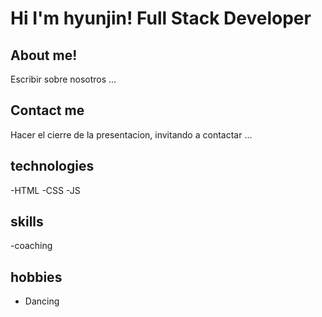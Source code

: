 # Hi I'm hyunjin! Full Stack Developer

## About me!

Escribir sobre nosotros ...

## Contact me

Hacer el cierre de la presentacion, invitando a contactar ...

## technologies

-HTML
-CSS
-JS

## skills

-coaching

## hobbies

- Dancing

